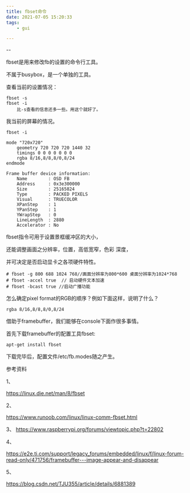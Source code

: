```yaml
---
title: fbset命令
date: 2021-07-05 15:20:33
tags:
	- gui

---
```


--

fbset是用来修改fb的设置的命令行工具。

不属于busybox，是一个单独的工具。

查看当前的设置情况：

```
fbset -s
fbset -i
	比-s查看的信息还多一些。用这个就好了。
```

我当前的屏幕的情况。

```
fbset -i

mode "720x720"
    geometry 720 720 720 1440 32
    timings 0 0 0 0 0 0 0
    rgba 8/16,8/8,8/0,8/24
endmode

Frame buffer device information:
    Name        : OSD FB
    Address     : 0x3e300000
    Size        : 25165824
    Type        : PACKED PIXELS
    Visual      : TRUECOLOR
    XPanStep    : 1
    YPanStep    : 1
    YWrapStep   : 0
    LineLength  : 2880
    Accelerator : No
```

fbset指令可用于设置景框缓冲区的大小，

还能调整画面之分辨率，位置，高低宽窄，色彩 深度，

并可决定是否启动显卡之各项硬件特性。

```
# fbset -g 800 688 1024 768//画面分辨率为800*600 桌面分辨率为1024*768
# fbset -accel true  // 启动硬件文本加速
# fbset -bcast true //启动广播功能
```



怎么确定pixel format的RGB的顺序？例如下面这样，说明了什么？

```
rgba 8/16,8/8,8/0,8/24
```



借助于framebuffer，我们能够在console下面作很多事情。

首先下载framebuffer的配置工具fbset:

```
apt-get install fbset 
```

下载完毕后，配置文件/etc/fb.modes随之产生。



参考资料

1、

https://linux.die.net/man/8/fbset

2、

https://www.runoob.com/linux/linux-comm-fbset.html

3、
https://www.raspberrypi.org/forums/viewtopic.php?t=22802

4、

https://e2e.ti.com/support/legacy_forums/embedded/linux/f/linux-forum-read-only/471756/framebuffer---image-appear-and-disappear

5、

https://blog.csdn.net/TJU355/article/details/6881389